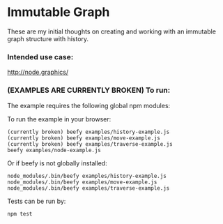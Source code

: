 # Immutable Graph

These are my initial thoughts on creating and working with an immutable graph structure with history.

### Intended use case:

http://node.graphics/

### (EXAMPLES ARE CURRENTLY BROKEN) To run:

The example requires the following global npm modules:

To run the example in your browser:

    (currently broken) beefy examples/history-example.js
    (currently broken) beefy examples/move-example.js
    (currently broken) beefy examples/traverse-example.js
    beefy examples/node-example.js

Or if beefy is not globally installed:

    node_modules/.bin/beefy examples/history-example.js
    node_modules/.bin/beefy examples/move-example.js
    node_modules/.bin/beefy examples/traverse-example.js

Tests can be run by:

    npm test